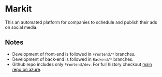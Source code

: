 # Markit

This an automated platform for companies to schedule and publish their ads on social media.

## Notes

- Development of front-end is followed in `Frontend/*` branches.
- Development of back-end is followed in `Backend/*` branches.
- Github repo includes only `Frontend/dev`. For full history checkout [main repo on azure](https://dev.azure.com/iust-se-project/SE-Proj).
